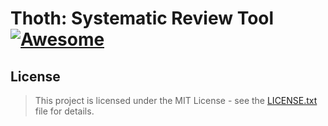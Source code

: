 # Thoth: Systematic Review Tool [![Awesome](https://cdn.rawgit.com/sindresorhus/awesome/d7305f38d29fed78fa85652e3a63e154dd8e8829/media/badge.svg)](https://github.com/ProjetoESE/Thoth)

## License

> This project is licensed under the MIT License - see the [LICENSE.txt](license.txt) file for details.

